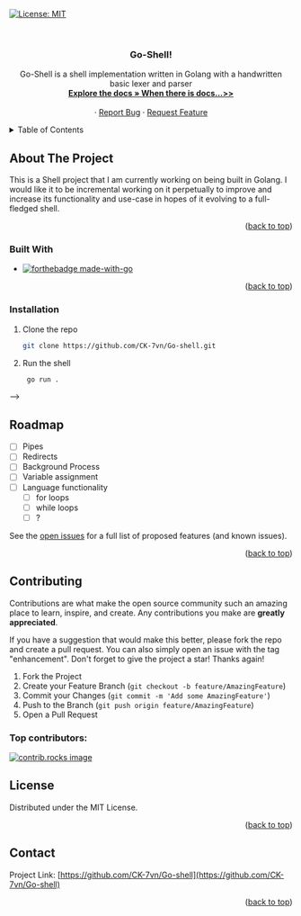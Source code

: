 
<!-- Improved compatibility of back to top link: See: https://github.com/othneildrew/Best-README-Template/pull/73 -->

<link rel="stylesheet" type='text/css' href="https://cdn.jsdelivr.net/gh/devicons/devicon@latest/devicon.min.css" />
          
<a id="readme-top"></a>
<!--
*** Thanks for checking out the Best-README-Template. If you have a suggestion
*** that would make this better, please fork the repo and create a pull request
*** or simply open an issue with the tag "enhancement".
*** Don't forget to give the project a star!
*** Thanks again! Now go create something AMAZING! :D
-->




[![License: MIT](https://img.shields.io/badge/License-MIT-yellow.svg)](https://opensource.org/licenses/MIT)



<!-- PROJECT LOGO -->
<br />
<div align="center">
  <!--<a href="https://github.com/CK-7vn/Go-shell">-->
  <!--  <img src="images/logo.png" alt="Logo" width="80" height="80">-->
  <!--</a>-->

<h3 align="center">Go-Shell!</h3>

  <p align="center">
    Go-Shell is a shell implementation written in Golang with a handwritten basic lexer and parser
    <br />
    <a href="https://github.com/Ck-7vn/go-shell"><strong>Explore the docs » When there is docs...>> </strong></a>
    <br />
    <br />
    ·
    <a href="https://github.com/CK-7vn/Go-shell/issues/new?labels=bug&template=bug-report---.md">Report Bug</a>
    ·
    <a href="https://github.com/CK-7vn/Go-shell/issues/new?labels=enhancement&template=feature-request---.md">Request Feature</a>
  </p>
</div>



<!-- TABLE OF CONTENTS -->
<details>
  <summary>Table of Contents</summary>
  <ol>
    <li>
      <a href="#about-the-project">About The Project</a>
      <ul>
        <li><a href="#built-with">Built With</a></li>
      </ul>
    </li>
    <li>
      <a href="#getting-started">Getting Started</a>
      <ul>
        <li><a href="#prerequisites">Prerequisites</a></li>
        <li><a href="#installation">Installation</a></li>
      </ul>
    </li>
    <li><a href="#usage">Usage</a></li>
    <li><a href="#roadmap">Roadmap</a></li>
    <li><a href="#contributing">Contributing</a></li>
    <li><a href="#license">License</a></li>
    <li><a href="#contact">Contact</a></li>
    <li><a href="#acknowledgments">Acknowledgments</a></li>
  </ol>
</details>



<!-- ABOUT THE PROJECT -->
## About The Project
This is a Shell project that I am currently working on being built in Golang. I would like it to be incremental working on it perpetually to improve and increase its functionality and use-case in hopes of it evolving to a full-fledged shell.
<!--[![Product Name Screen Shot][product-screenshot]]()-->

<!--Here's a blank template to get started: To avoid retyping too much info. Do a search and replace with your text editor for the following: `CK-7vn`, `Go-shell`, `twitter_handle`, `linkedin_username`, `email_client`, `email`, `go-shell`, `project_description`-->
<!---->
<p align="right">(<a href="#readme-top">back to top</a>)</p>



### Built With

* [![forthebadge made-with-go](http://ForTheBadge.com/images/badges/made-with-go.svg)](https://go.dev/)
<p align="right">(<a href="#readme-top">back to top</a>)</p>


### Installation

1. Clone the repo
   ```sh
   git clone https://github.com/CK-7vn/Go-shell.git
   ```
2. Run the shell 
   ```bash
    go run .
    ```

<!--<!-- USAGE EXAMPLES -->-->
<!--## Usage-->
<!---->
<!--Use this space to show useful examples of how a project can be used. Additional screenshots, code examples and demos work well in this space. You may also link to more resources.-->
<!---->
<!--_For more examples, please refer to the [Documentation](https://example.com)_-->
<!---->




<!-- ROADMAP -->
## Roadmap

- [ ] Pipes
- [ ] Redirects
- [ ] Background Process
- [ ] Variable assignment
- [ ] Language functionality
    - [ ] for loops
    - [ ] while loops 
    - [ ] ?

See the [open issues](https://github.com/CK-7vn/Go-shell/issues) for a full list of proposed features (and known issues).

<p align="right">(<a href="#readme-top">back to top</a>)</p>



<!-- CONTRIBUTING -->
## Contributing

Contributions are what make the open source community such an amazing place to learn, inspire, and create. Any contributions you make are **greatly appreciated**.

If you have a suggestion that would make this better, please fork the repo and create a pull request. You can also simply open an issue with the tag "enhancement".
Don't forget to give the project a star! Thanks again!

1. Fork the Project
2. Create your Feature Branch (`git checkout -b feature/AmazingFeature`)
3. Commit your Changes (`git commit -m 'Add some AmazingFeature'`)
4. Push to the Branch (`git push origin feature/AmazingFeature`)
5. Open a Pull Request


### Top contributors:

<a href="https://github.com/CK-7vn/Go-shell/graphs/contributors">
  <img src="https://contrib.rocks/image?repo=CK-7vn/Go-shell" alt="contrib.rocks image" />
</a>



<!-- LICENSE -->
## License

Distributed under the MIT License.
<p align="right">(<a href="#readme-top">back to top</a>)</p>



<!-- CONTACT -->
## Contact

<!--Your Name - [@twitter_handle](https://twitter.com/twitter_handle) - email@email_client.com-->

Project Link: [https://github.com/CK-7vn/Go-shell](https://github.com/CK-7vn/Go-shell)

<p align="right">(<a href="#readme-top">back to top</a>)</p>


